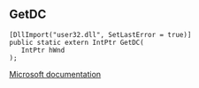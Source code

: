 ## GetDC

```
[DllImport("user32.dll", SetLastError = true)]
public static extern IntPtr GetDC(
   IntPtr hWnd
);
```

[Microsoft documentation](https://docs.microsoft.com/en-us/windows/win32/api/winuser/nf-winuser-getdc)
